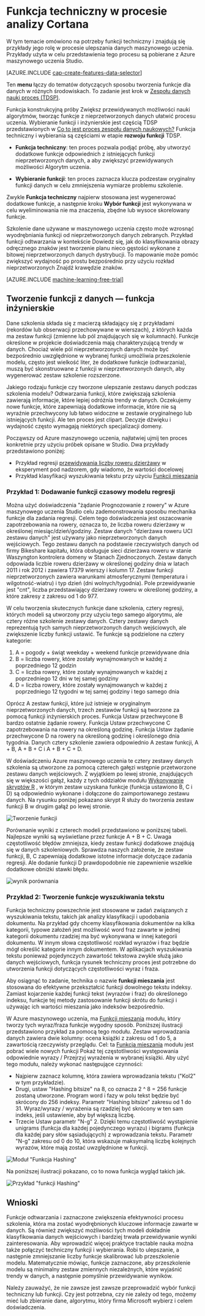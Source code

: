 <properties
    pageTitle="Funkcja techniczny w procesie analizy Cortana | Microsoft Azure" 
    description="Omówiono na potrzeby funkcji techniczny i znajdują się przykłady jego rolę w procesie ulepszania danych maszynowego uczenia."
    services="machine-learning"
    documentationCenter=""
    authors="bradsev"
    manager="jhubbard"
    editor="cgronlun"/>

<tags
    ms.service="machine-learning"
    ms.workload="data-services"
    ms.tgt_pltfrm="na"
    ms.devlang="na"
    ms.topic="article"
    ms.date="09/19/2016"
    ms.author="zhangya;bradsev" />


# <a name="feature-engineering-in-the-cortana-analytics-process"></a>Funkcja techniczny w procesie analizy Cortana 

W tym temacie omówiono na potrzeby funkcji techniczny i znajdują się przykłady jego rolę w procesie ulepszania danych maszynowego uczenia. Przykłady użyta w celu przedstawienia tego procesu są pobierane z Azure maszynowego uczenia Studio. 

[AZURE.INCLUDE [cap-create-features-data-selector](../../includes/cap-create-features-selector.md)]

Ten **menu** łączy do tematów dotyczących sposobu tworzenia funkcje dla danych w różnych środowiskach. To zadanie jest krok w [Zespołu danych nauki proces (TDSP)](https://azure.microsoft.com/documentation/learning-paths/cortana-analytics-process/).

Funkcja konstrukcyjną próby Zwiększ przewidywanych możliwości nauki algorytmów, tworząc funkcje z nieprzetworzonych danych ułatwić procesu uczenia. Wybieranie funkcji i inżynierskie jest częścią TDSP przedstawionych w [Co to jest proces zespołu danych naukowych?](data-science-process-overview.md) Funkcja techniczny i wybierania są częściami w etapie **rozwoju funkcji** TDSP. 

* **Funkcja techniczny**: ten proces pozwala podjąć próbę, aby utworzyć dodatkowe funkcje odpowiednich z istniejących funkcji nieprzetworzonych danych, a aby zwiększyć przewidywanych możliwości Algorytm uczenia.

* **Wybieranie funkcji**: ten proces zaznacza klucza podzestaw oryginalny funkcji danych w celu zmniejszenia wymiarze problemu szkolenie.

Zwykle **Funkcja techniczny** najpierw stosowana jest wygenerować dodatkowe funkcje, a następnie kroku **Wybór funkcji** jest wykonywana w celu wyeliminowania nie ma znaczenia, zbędne lub wysoce skorelowany funkcje.

Szkolenie dane używane w maszynowego uczenia często może wzrosnąć wyodrębniania funkcji od nieprzetworzonych danych zebranych. Przykład funkcji odtwarzania w kontekście Dowiedz się, jak do klasyfikowania obrazy odręcznego znaków jest tworzenie planu nieco gęstości wykonane z bitowej nieprzetworzonych danych dystrybucji. To mapowanie może pomóc zwiększyć wydajność po prostu bezpośrednio przy użyciu rozkład nieprzetworzonych Znajdź krawędzie znaków.


[AZURE.INCLUDE [machine-learning-free-trial](../../includes/machine-learning-free-trial.md)]


## <a name="creating-features-from-your-data---feature-engineering"></a>Tworzenie funkcji z danych — funkcja inżynierskie

Dane szkolenia składa się z macierzą składający się z przykładami (rekordów lub obserwacji przechowywane w wierszach), z których każda ma zestaw funkcji (zmienne lub pól znajdujących się w kolumnach). Funkcje określone w projekcie doświadczenia mają charakteryzującą trendy w danych. Chociaż wiele pól nieprzetworzonych danych może być bezpośrednio uwzględnione w wybranej funkcji umożliwia przeszkolenie modelu, często jest wielkość liter, że dodatkowe funkcje (odtwarzania), muszą być skonstruowane z funkcji w nieprzetworzonych danych, aby wygenerować zestaw szkolenie rozszerzone.

Jakiego rodzaju funkcje czy tworzone ulepszanie zestawu danych podczas szkolenia modelu? Odtwarzania funkcji, które zwiększają szkolenia zawierają informacje, które lepiej odróżnia trendy w danych. Oczekujemy nowe funkcje, które zapewniają dodatkowe informacje, które nie są wyraźnie przechwycony lub łatwo widoczne w zestawie oryginalnego lub istniejących funkcji. Ale ten proces jest clipart. Decyzje dźwięku i wydajność często wymagają niektórych specjalizacji domeny.

Począwszy od Azure maszynowego uczenia, najłatwiej ujmij ten proces konkretnie przy użyciu próbek opisane w Studio. Dwa przykłady przedstawiono poniżej:

* Przykład regresji [przewidywania liczby roweru dzierżawy](http://gallery.cortanaintelligence.com/Experiment/Regression-Demand-estimation-4) w eksperyment pod nadzorem, gdy wiadomo, że wartości docelowej
* Przykład klasyfikacji wyszukiwania tekstu przy użyciu [Funkcji mieszania](https://msdn.microsoft.com/library/azure/c9a82660-2d9c-411d-8122-4d9e0b3ce92a/)

### <a name="example-1-adding-temporal-features-for-regression-model"></a>Przykład 1: Dodawanie funkcji czasowy modelu regresji ###

Można użyć doświadczenia "żądanie Prognozowanie z rowery" w Azure maszynowego uczenia Studio celu zademonstrowania sposobu mechanika funkcje dla zadania regresji. Celem tego doświadczenia jest oszacowanie zapotrzebowania na rowery, oznacza to, że liczba roweru dzierżawy w określonej miesiąc/dzień/godziny. Zestaw danych "dzierżawa roweru UCI zestawu danych" jest używany jako nieprzetworzonych danych wejściowych. Tego zestawu danych na podstawie rzeczywistych danych od firmy Bikeshare kapitału, która obsługuje sieci dzierżawa roweru w stanie Waszyngton kontrolera domeny w Stanach Zjednoczonych. Zestaw danych odpowiada liczbie roweru dzierżawy w określonej godziny dnia w latach 2011 i rok 2012 i zawiera 17379 wierszy i kolumn 17. Zestaw funkcji nieprzetworzonych zawiera warunkami atmosferycznymi (temperatura i wilgotność-wiatru) i typ dzień (dni wolnych/tygodnia). Pole przewidywanie jest "cnt", liczba przedstawiający dzierżawy roweru w określonej godziny, a które zakresy z zakresu od 1 do 977.

W celu tworzenia skutecznych funkcje dane szkolenia, cztery regresji, których modeli są utworzony przy użyciu tego samego algorytmu, ale cztery różne szkolenie zestawy danych. Cztery zestawy danych reprezentują tych samych nieprzetworzonych danych wejściowych, ale zwiększenie liczby funkcji ustawić. Te funkcje są podzielone na cztery kategorie:

1. A = pogody + świąt weekday + weekend funkcje przewidywane dnia
2. B = liczba rowery, które zostały wynajmowanych w każdej z poprzedniego 12 godzin
3. C = liczba rowery, które zostały wynajmowanych w każdej z poprzedniego 12 dni w tej samej godziny
4. D = liczba rowery, które zostały wynajmowanych w każdej z poprzedniego 12 tygodni w tej samej godziny i tego samego dnia

Oprócz A zestaw funkcji, które już istnieje w oryginalnym nieprzetworzonych danych, trzech zestawów funkcji są tworzone za pomocą funkcji inżynierskich proces. Funkcja Ustaw przechwycone B bardzo ostatnie żądanie rowery. Funkcja Ustaw przechwycone C zapotrzebowania na rowery na określoną godzinę. Funkcja Ustaw żądanie przechwycone D na rowery na określoną godzinę i określonego dnia tygodnia. Danych cztery szkolenie zawiera odpowiednio A zestaw funkcji, A + B, A + B + C i A + B + C + D.

W doświadczeniu Azure maszynowego uczenia te cztery zestawy danych szkolenia są utworzone za pomocą czterech gałęzi wstępnie przetworzone zestawu danych wejściowych. Z wyjątkiem po lewej stronie, znajdujących się w większości gałąź, każdy z tych oddziałów modułu [Wykonywanie skryptów R](https://msdn.microsoft.com/library/azure/30806023-392b-42e0-94d6-6b775a6e0fd5/) , w którym zestaw uzyskana funkcje (funkcja ustawiono B, C i D) są odpowiednio wykonane i dołączone do zaimportowanego zestawu danych. Na rysunku poniżej pokazano skrypt R służy do tworzenia zestaw funkcji B w drugim gałąź po lewej stronie.

![Tworzenie funkcji](./media/machine-learning-data-science-create-features/addFeature-Rscripts.png)

Porównanie wyniki z czterech modeli przedstawiono w poniższej tabeli. Najlepsze wyniki są wyświetlane przez funkcje A + B + C. Uwaga częstotliwość błędów zmniejsza, kiedy zestaw funkcji dodatkowe znajdują się w danych szkoleniowych. Sprawdza naszych założenie, że zestaw funkcji, B, C zapewniają dodatkowe istotne informacje dotyczące zadania regresji. Ale dodanie funkcji D prawdopodobnie nie zapewnienie wszelkie dodatkowe obniżki stawki błędu.

![wynik porównania](./media/machine-learning-data-science-create-features/result1.png)

### <a name="example2"></a>Przykład 2: Tworzenie funkcje wyszukiwania tekstu  

Funkcja techniczny powszechnie jest stosowane w zadań związanych z wyszukiwania tekstu, takich jak analizy klasyfikacji i upodobania dokumentu. Na przykład gdy chcemy klasyfikowania dokumentów na kilka kategorii, typowe założeń jest możliwość word fraz zawarte w jednej kategorii dokumentu rzadziej ma być wykonywana w innej kategorii dokumentu. W innym słowa częstotliwość rozkład wyrazów i fraz będzie mógł określić kategorie innym dokumentem. W aplikacjach wyszukiwania tekstu ponieważ pojedynczych zawartość tekstowa zwykle służą jako danych wejściowych, funkcja rysunek techniczny proces jest potrzebne do utworzenia funkcji dotyczących częstotliwości wyraz i fraza.

Aby osiągnąć to zadanie, technika o nazwie **funkcji mieszania** jest stosowana do efektywne przekształcić funkcji dowolnego tekstu indeksy. Zamiast kojarzenie każdej funkcji tekst (wyrazów i fraz) do określonego indeksu, funkcje tej metody zastosowanie funkcji skrótu do funkcji i używając ich wartości mieszania jako indeksów bezpośrednio.

W Azure maszynowego uczenia, ma [Funkcji mieszania](https://msdn.microsoft.com/library/azure/c9a82660-2d9c-411d-8122-4d9e0b3ce92a/) modułu, który tworzy tych wyraz/fraza funkcje wygodny sposób. Poniższej ilustracji przedstawiono przykład za pomocą tego modułu. Zestaw wprowadzania danych zawiera dwie kolumny: ocena książki z zakresu od 1 do 5, a zawartością rzeczywisty przeglądu. Cel: ta [Funkcja mieszania](https://msdn.microsoft.com/library/azure/c9a82660-2d9c-411d-8122-4d9e0b3ce92a/) modułu jest pobrać wiele nowych funkcji Pokaż tej częstotliwości występowania odpowiednie wyrazy / Przejrzyj wyrażenia w wybranej książki. Aby użyć tego modułu, należy wykonać następujące czynności:

* Najpierw zaznacz kolumnę, która zawiera wprowadzania tekstu ("Kol2" w tym przykładzie).
* Drugi, ustaw "Hashing bitsize" na 8, co oznacza 2 ^ 8 = 256 funkcje zostaną utworzone. Program word i fazy w polu tekst będzie być skrócony do 256 indeksy. Parametr "Hashing bitsize" zakresu od 1 do 31. Wyraz/wyrazy / wyrażenia są rzadziej być skrócony w ten sam indeks, jeśli ustawienie, aby był większą liczbę.
* Trzecie Ustaw parametr "N-g" 2. Dzięki temu częstotliwość wystąpienie unigrams (funkcja dla każdej pojedynczego wyrazu) i bigrams (funkcja dla każdej pary słów sąsiadujących) z wprowadzania tekstu. Parametr "N-g" zakresu od 0 do 10, która wskazuje maksymalną liczbę kolejnych wyrazów, które mają zostać uwzględnione w funkcji.  

![Moduł "Funkcja Hashing"](./media/machine-learning-data-science-create-features/feature-Hashing1.png)

Na poniższej ilustracji pokazano, co to nowa funkcja wygląd takich jak.

![Przykład "funkcji Hashing"](./media/machine-learning-data-science-create-features/feature-Hashing2.png)


## <a name="conclusion"></a>Wnioski

Funkcje odtwarzania i zaznaczone zwiększenia efektywności procesu szkolenia, która ma zostać wyodrębnionych kluczowe informacje zawarte w danych. Są również zwiększyć możliwości tych modeli dokładnie klasyfikowania danych wejściowych i bardziej trwała przewidywanie wyniki zainteresowania. Aby wprowadzić więcej praktyce tractable nauka można także połączyć techniczny funkcji i wybierania. Robi to ulepszanie, a następnie zmniejszanie liczby funkcje skalibrować lub przeszkolenie modelu. Matematycznie mówiąc, funkcje zaznaczone, aby przeszkolenie modelu są minimalny zestaw zmiennych niezależnych, które wyjaśnić trendy w danych, a następnie pomyślnie przewidywanie wyników.

Należy zauważyć, że nie zawsze jest zawsze przeprowadzić wybór funkcji techniczny lub funkcji. Czy jest potrzebna, czy nie zależy od tego, możemy mieć lub zbieranie dane, algorytmu, który firma Microsoft wybierz i celem doświadczenia.
 

